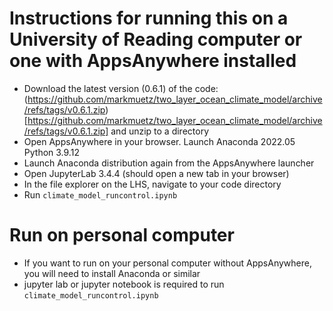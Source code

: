 # Instructions for running this on a University of Reading computer or one with AppsAnywhere installed

* Download the latest version (0.6.1) of the code: (https://github.com/markmuetz/two_layer_ocean_climate_model/archive/refs/tags/v0.6.1.zip)[https://github.com/markmuetz/two_layer_ocean_climate_model/archive/refs/tags/v0.6.1.zip] and unzip to a directory
* Open AppsAnywhere in your browser. Launch Anaconda 2022.05 Python 3.9.12
* Launch Anaconda distribution again from the AppsAnywhere launcher
* Open JupyterLab 3.4.4 (should open a new tab in your browser)
* In the file explorer on the LHS, navigate to your code directory
* Run `climate_model_runcontrol.ipynb`

# Run on personal computer

* If you want to run on your personal computer without AppsAnywhere, you will need to install Anaconda or similar
* jupyter lab or jupyter notebook is required to run `climate_model_runcontrol.ipynb`
